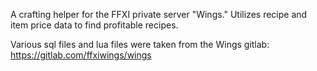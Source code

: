 A crafting helper for the FFXI private server "Wings." Utilizes recipe and item price data to find profitable recipes.

Various sql files and lua files were taken from the Wings gitlab:
https://gitlab.com/ffxiwings/wings
